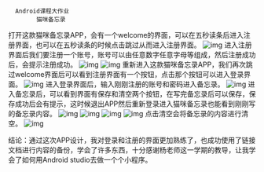       Android课程大作业
			猫咪备忘录



打开这款猫咪备忘录APP，会有一个welcome的界面，可以在五秒读条后进入注册界面，也可以在五秒读条的时候点击跳过从而进入注册界面。
![img](picture/1.png)
进入注册界面后我们要注册一个账号，账号可以由任意数字任意字母等组成，然后注册成功后，会提示注册成功。
![img](picture/2.png)
![img](picture/6.png)
重新进入这款猫咪备忘录APP，我们再次跳过welcome界面后可以看到注册界面有一个按钮，点击那个按钮可以进入登录界面。
![img](picture/3.png)
进入登录界面后，输入刚刚注册的账号和密码进入备忘录。
![img](picture/4.png)
进入备忘录后，可以看到界面有保存和清空两个按钮，在写完备忘录后可以保存，保存成功后会有提示，这时候退出APP然后重新登录进入猫咪备忘录也能看到刚刚写的备忘录内容。
![img](picture/5.png)
![img](picture/7.png)
![img](picture/9.png)
![img](picture/10.png)
点击清空会将备忘录的内容进行清空。
![img](picture/8.png)


结论：通过这次APP设计，我对登录和注册的界面更加熟练了，也成功使用了链接文档进行内容的备份，学会了许多东西，十分感谢杨老师这一学期的教导，让我学会了如何用Android studio去做一个个小程序。
